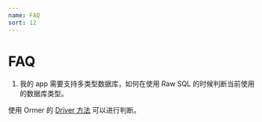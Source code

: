```yaml
---
name: FAQ
sort: 12
---
```


# FAQ

1. 我的 app 需要支持多类型数据库，如何在使用 Raw SQL 的时候判断当前使用的数据库类型。

使用 Ormer 的 [Driver 方法](./models.md) 可以进行判断。

